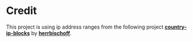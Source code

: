# Credit

This project is using ip address ranges from the following project
[**country-ip-blocks**](https://github.com/herrbischoff/country-ip-blocks)
by [**herrbischoff**](https://github.com/herrbischoff).
